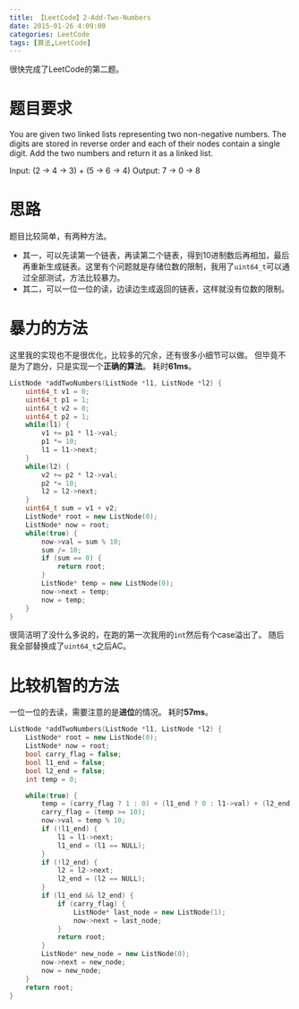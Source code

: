 ```yaml
---
title: 【LeetCode】2-Add-Two-Numbers
date: 2015-01-26 4:09:00
categories: LeetCode
tags: [算法,LeetCode]
---
```

很快完成了LeetCode的第二题。
<!-- more -->

# 题目要求
You are given two linked lists representing two non-negative numbers. The digits are stored in reverse order and each of their nodes contain a single digit. Add the two numbers and return it as a linked list.

Input: (2 -> 4 -> 3) + (5 -> 6 -> 4)
Output: 7 -> 0 -> 8

# 思路
题目比较简单，有两种方法。
* 其一，可以先读第一个链表，再读第二个链表，得到10进制数后再相加，最后再重新生成链表。这里有个问题就是存储位数的限制，我用了`uint64_t`可以通过全部测试，方法比较暴力。
* 其二，可以一位一位的读，边读边生成返回的链表，这样就没有位数的限制。

# 暴力的方法
这里我的实现也不是很优化，比较多的冗余，还有很多小细节可以做。
但毕竟不是为了跑分，只是实现一个**正确的算法**。
耗时**61ms**。

```C++
ListNode *addTwoNumbers(ListNode *l1, ListNode *l2) {
    uint64_t v1 = 0;
    uint64_t p1 = 1;
    uint64_t v2 = 0;
    uint64_t p2 = 1;
    while(l1) {
        v1 += p1 * l1->val;
        p1 *= 10;
        l1 = l1->next;
    }
    while(l2) {
        v2 += p2 * l2->val;
        p2 *= 10;
        l2 = l2->next;
    }
    uint64_t sum = v1 + v2;
    ListNode* root = new ListNode(0);
    ListNode* now = root;
    while(true) {
        now->val = sum % 10;
        sum /= 10;
        if (sum == 0) {
            return root;
        }
        ListNode* temp = new ListNode(0);
        now->next = temp;
        now = temp;
    }
}
```
很简洁明了没什么多说的，在跑的第一次我用的`int`然后有个case溢出了。
随后我全部替换成了`uint64_t`之后AC。

# 比较机智的方法
一位一位的去读，需要注意的是**进位**的情况。
耗时**57ms**。

```C++
ListNode *addTwoNumbers(ListNode *l1, ListNode *l2) {
    ListNode* root = new ListNode(0);
    ListNode* now = root;
    bool carry_flag = false;
    bool l1_end = false;
    bool l2_end = false;
    int temp = 0;

    while(true) {
        temp = (carry_flag ? 1 : 0) + (l1_end ? 0 : l1->val) + (l2_end ? 0 : l2->val);
        carry_flag = (temp >= 10);
        now->val = temp % 10;
        if (!l1_end) {
            l1 = l1->next;
            l1_end = (l1 == NULL);
        }
        if (!l2_end) {
            l2 = l2->next;
            l2_end = (l2 == NULL);
        }
        if (l1_end && l2_end) {
            if (carry_flag) {
                ListNode* last_node = new ListNode(1);
                now->next = last_node;
            }
            return root;
        }
        ListNode* new_node = new ListNode(0);
        now->next = new_node;
        now = new_node;
    }
    return root;
}
```
